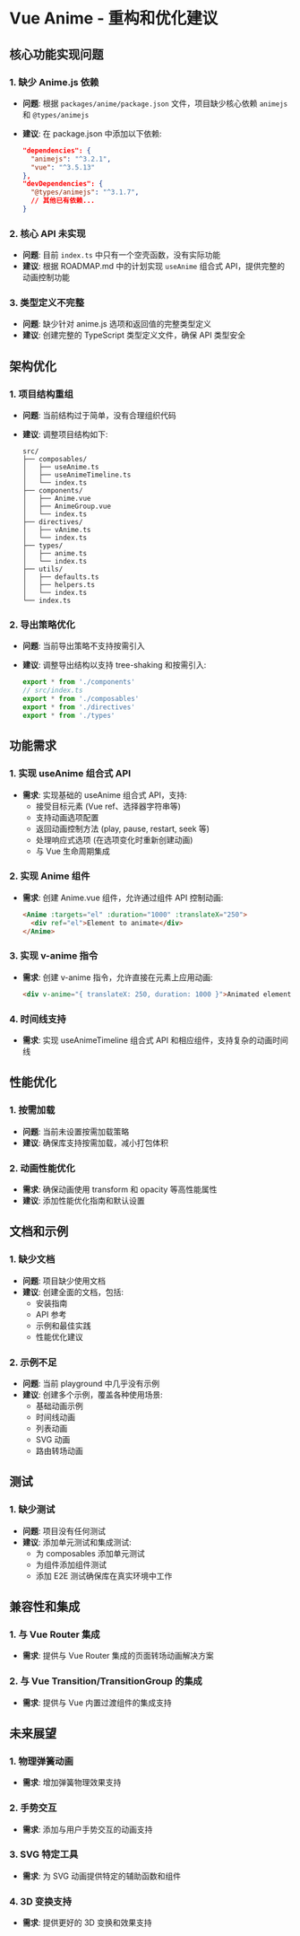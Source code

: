 # Vue Anime - 重构和优化建议

## 核心功能实现问题

### 1. 缺少 Anime.js 依赖

- **问题**: 根据 `packages/anime/package.json` 文件，项目缺少核心依赖 `animejs` 和 `@types/animejs`
- **建议**: 在 package.json 中添加以下依赖:

  ```json
  "dependencies": {
    "animejs": "^3.2.1",
    "vue": "^3.5.13"
  },
  "devDependencies": {
    "@types/animejs": "^3.1.7",
    // 其他已有依赖...
  }
  ```

### 2. 核心 API 未实现

- **问题**: 目前 `index.ts` 中只有一个空壳函数，没有实际功能
- **建议**: 根据 ROADMAP.md 中的计划实现 `useAnime` 组合式 API，提供完整的动画控制功能

### 3. 类型定义不完整

- **问题**: 缺少针对 anime.js 选项和返回值的完整类型定义
- **建议**: 创建完整的 TypeScript 类型定义文件，确保 API 类型安全

## 架构优化

### 1. 项目结构重组

- **问题**: 当前结构过于简单，没有合理组织代码
- **建议**: 调整项目结构如下:

  ```
  src/
  ├── composables/
  │   ├── useAnime.ts
  │   ├── useAnimeTimeline.ts
  │   └── index.ts
  ├── components/
  │   ├── Anime.vue
  │   ├── AnimeGroup.vue
  │   └── index.ts
  ├── directives/
  │   ├── vAnime.ts
  │   └── index.ts
  ├── types/
  │   ├── anime.ts
  │   └── index.ts
  ├── utils/
  │   ├── defaults.ts
  │   ├── helpers.ts
  │   └── index.ts
  └── index.ts
  ```

### 2. 导出策略优化

- **问题**: 当前导出策略不支持按需引入
- **建议**: 调整导出结构以支持 tree-shaking 和按需引入:

  ```typescript
  export * from './components'
  // src/index.ts
  export * from './composables'
  export * from './directives'
  export * from './types'
  ```

## 功能需求

### 1. 实现 useAnime 组合式 API

- **需求**: 实现基础的 useAnime 组合式 API，支持:
  - 接受目标元素 (Vue ref、选择器字符串等)
  - 支持动画选项配置
  - 返回动画控制方法 (play, pause, restart, seek 等)
  - 处理响应式选项 (在选项变化时重新创建动画)
  - 与 Vue 生命周期集成

### 2. 实现 Anime 组件

- **需求**: 创建 Anime.vue 组件，允许通过组件 API 控制动画:

  ```html
  <Anime :targets="el" :duration="1000" :translateX="250">
    <div ref="el">Element to animate</div>
  </Anime>
  ```

### 3. 实现 v-anime 指令

- **需求**: 创建 v-anime 指令，允许直接在元素上应用动画:

  ```html
  <div v-anime="{ translateX: 250, duration: 1000 }">Animated element</div>
  ```

### 4. 时间线支持

- **需求**: 实现 useAnimeTimeline 组合式 API 和相应组件，支持复杂的动画时间线

## 性能优化

### 1. 按需加载

- **问题**: 当前未设置按需加载策略
- **建议**: 确保库支持按需加载，减小打包体积

### 2. 动画性能优化

- **需求**: 确保动画使用 transform 和 opacity 等高性能属性
- **建议**: 添加性能优化指南和默认设置

## 文档和示例

### 1. 缺少文档

- **问题**: 项目缺少使用文档
- **建议**: 创建全面的文档，包括:
  - 安装指南
  - API 参考
  - 示例和最佳实践
  - 性能优化建议

### 2. 示例不足

- **问题**: 当前 playground 中几乎没有示例
- **建议**: 创建多个示例，覆盖各种使用场景:
  - 基础动画示例
  - 时间线动画
  - 列表动画
  - SVG 动画
  - 路由转场动画

## 测试

### 1. 缺少测试

- **问题**: 项目没有任何测试
- **建议**: 添加单元测试和集成测试:
  - 为 composables 添加单元测试
  - 为组件添加组件测试
  - 添加 E2E 测试确保库在真实环境中工作

## 兼容性和集成

### 1. 与 Vue Router 集成

- **需求**: 提供与 Vue Router 集成的页面转场动画解决方案

### 2. 与 Vue Transition/TransitionGroup 的集成

- **需求**: 提供与 Vue 内置过渡组件的集成支持

## 未来展望

### 1. 物理弹簧动画

- **需求**: 增加弹簧物理效果支持

### 2. 手势交互

- **需求**: 添加与用户手势交互的动画支持

### 3. SVG 特定工具

- **需求**: 为 SVG 动画提供特定的辅助函数和组件

### 4. 3D 变换支持

- **需求**: 提供更好的 3D 变换和效果支持
